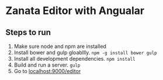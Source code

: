 # Zanata Editor with Angualar

## Steps to run

1. Make sure node and npm are installed
2. Install bower and gulp gloabllly. `npm -g install bower gulp`
3. Install all development dependencies. `npm install`
4. Build and run a server. `gulp`
5. Go to [localhost:9000/editor](hhlocalhost:9000/editor)
